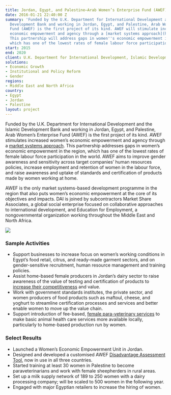 ```yaml
---
title: Jordan, Egypt, and Palestine—Arab Women’s Enterprise Fund (AWEF)
date: 2016-01-21 22:40:00 Z
summary: 'Funded by the U.K. Department for International Development and the Islamic
  Development Bank and working in Jordan, Egypt, and Palestine, Arab Women''s Enterprise
  Fund (AWEF) is the first project of its kind. AWEF will stimulate increased women''s
  economic empowerment and agency through a [market systems approach](http://dai-global-developments.com/articles/market-systems-development-a-primer-on-pro-poor-programming/?utm_source=daidotcom).
  This partnership will address gaps in women''s economic empowerment in the region,
  which has one of the lowest rates of female labour force participation in the world. '
start: 2015
end: 2020
client: U.K. Department for International Development, Islamic Development Bank
solutions:
- Economic Growth
- Institutional and Policy Reform
- Gender
regions:
- Middle East and North Africa
country:
- Egypt
- Jordan
- Palestine
layout: project
---
```


Funded by the U.K. Department for International Development and the Islamic Development Bank and working in Jordan, Egypt, and Palestine, Arab Women’s Enterprise Fund (AWEF) is the first project of its kind. AWEF stimulates increased women’s economic empowerment and agency through a [market systems approach][1]. This partnership addresses gaps in women’s economic empowerment in the region, which has one of the lowest rates of female labour force participation in the world. AWEF aims to improve gender awareness and sensitivity across target companies’ human resources policies, increase employment and retention of women in the labour force, and raise awareness and uptake of standards and certification of products made by women working at home.

AWEF is the only market systems-based development programme in the region that also puts women’s economic empowerment at the core of its objectives and impacts. DAI is joined by subcontractors Market Share Associates, a global social enterprise focused on collaborative approaches to international development, and Education for Employment, a nongovernmental organization working throughout the Middle East and North Africa.

![][2]

###  Sample Activities

* Support businesses to increase focus on women’s working conditions in Egypt’s food retail, citrus, and ready-made garment sectors, and on gender-sensitive recruitment, human resource management and training policies. 
* Assist home-based female producers in Jordan’s dairy sector to raise awareness of the value of testing and certification of products to [increase their competitiveness](http://jordantimes.com/news/local/uk-project-helps-jerash-women-sell-dairy-products-national-market) and value.
* Work with government standards institutes, the private sector, and women producers of food products such as maftoul, cheese, and yoghurt to streamline certification processes and services and better enable women to move up the value chain.
* Support introduction of fee-based, [female para-veterinary services](http://dai-global-developments.com/articles/turning-social-norms-in-the-middle-east-into-job-opportunities-for-women/) to make basic animal health care services more available locally, particularly to home-based production run by women.

###  Select Results

* Launched a Women’s Economic Empowerment Unit in Jordan.
* Designed and developed a customised AWEF [Disadvantage Assessment Tool](http://www.seepnetwork.org/empowerment-forward-poverty-measurement--real-time-learning-from-the-arab-women---s-enterprise-fund---s-disadvantage-assessment-resources-1778.php), now in use in all three countries. 
* Started training at least 30 women in Palestine to become paraveterinarians and work with female sheepherders in rural areas. 
* Set up a milk supply network of 189 to 250 women with a dairy processing company; will be scaled to 500 women in the following year. 
* Engaged with major Egyptian retailers to increase the hiring of women. 

[1]: http://dai-global-developments.com/articles/market-systems-development-a-primer-on-pro-poor-programming/?utm_source=daidotcom
[2]: https://assetify-dai.com/projects/AWEF-web-page.jpg
